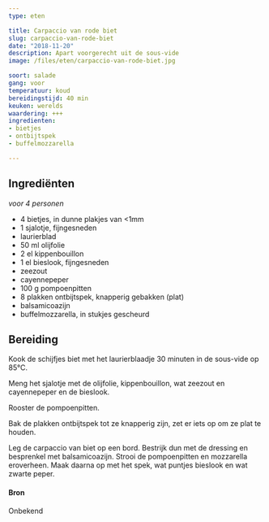 ```yaml
---
type: eten

title: Carpaccio van rode biet
slug: carpaccio-van-rode-biet
date: "2018-11-20"
description: Apart voorgerecht uit de sous-vide
image: /files/eten/carpaccio-van-rode-biet.jpg

soort: salade
gang: voor
temperatuur: koud
bereidingstijd: 40 min
keuken: werelds
waardering: +++
ingredienten:
- bietjes
- ontbijtspek
- buffelmozzarella

---
```


## Ingrediënten

*voor 4 personen*

* 4 bietjes, in dunne plakjes van <1mm
* 1 sjalotje, fijngesneden
* laurierblad
* 50 ml olijfolie
* 2 el kippenbouillon
* 1 el bieslook, fijngesneden
* zeezout
* cayennepeper
* 100 g pompoenpitten
* 8 plakken ontbijtspek, knapperig gebakken (plat)
* balsamicoazijn
* buffelmozzarella, in stukjes gescheurd

## Bereiding

Kook de schijfjes biet met het laurierblaadje 30 minuten in de sous-vide op 85°C.

Meng het sjalotje met de olijfolie, kippenbouillon, wat zeezout en cayennepeper en de bieslook.

Rooster de pompoenpitten.

Bak de plakken ontbijtspek tot ze knapperig zijn, zet er iets op om ze plat te houden.

Leg de carpaccio van biet op een bord. Bestrijk dun met de dressing en besprenkel met balsamicoazijn. Strooi de pompoenpitten en mozzarella eroverheen. Maak daarna op met het spek, wat puntjes bieslook en wat zwarte peper.

#### Bron

Onbekend
